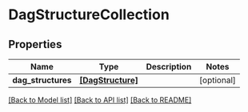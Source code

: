 # DagStructureCollection

## Properties
Name | Type | Description | Notes
------------ | ------------- | ------------- | -------------
**dag_structures** | [**[DagStructure]**](DagStructure.md) |  | [optional] 

[[Back to Model list]](../README.md#documentation-for-models) [[Back to API list]](../README.md#documentation-for-api-endpoints) [[Back to README]](../README.md)


